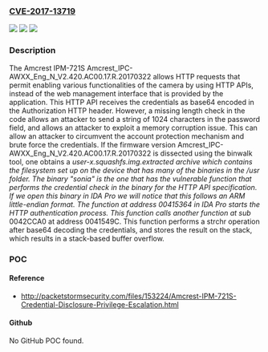 ### [CVE-2017-13719](https://cve.mitre.org/cgi-bin/cvename.cgi?name=CVE-2017-13719)
![](https://img.shields.io/static/v1?label=Product&message=n%2Fa&color=blue)
![](https://img.shields.io/static/v1?label=Version&message=n%2Fa&color=blue)
![](https://img.shields.io/static/v1?label=Vulnerability&message=n%2Fa&color=brighgreen)

### Description

The Amcrest IPM-721S Amcrest_IPC-AWXX_Eng_N_V2.420.AC00.17.R.20170322 allows HTTP requests that permit enabling various functionalities of the camera by using HTTP APIs, instead of the web management interface that is provided by the application. This HTTP API receives the credentials as base64 encoded in the Authorization HTTP header. However, a missing length check in the code allows an attacker to send a string of 1024 characters in the password field, and allows an attacker to exploit a memory corruption issue. This can allow an attacker to circumvent the account protection mechanism and brute force the credentials. If the firmware version Amcrest_IPC-AWXX_Eng_N_V2.420.AC00.17.R.20170322 is dissected using the binwalk tool, one obtains a _user-x.squashfs.img.extracted archive which contains the filesystem set up on the device that has many of the binaries in the /usr folder. The binary "sonia" is the one that has the vulnerable function that performs the credential check in the binary for the HTTP API specification. If we open this binary in IDA Pro we will notice that this follows an ARM little-endian format. The function at address 00415364 in IDA Pro starts the HTTP authentication process. This function calls another function at sub_ 0042CCA0 at address 0041549C. This function performs a strchr operation after base64 decoding the credentials, and stores the result on the stack, which results in a stack-based buffer overflow.

### POC

#### Reference
- http://packetstormsecurity.com/files/153224/Amcrest-IPM-721S-Credential-Disclosure-Privilege-Escalation.html

#### Github
No GitHub POC found.

